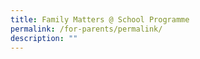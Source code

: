 ```yaml
---
title: Family Matters @ School Programme
permalink: /for-parents/permalink/
description: ""
---
```

